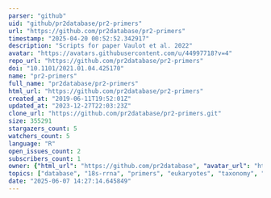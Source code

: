 ```yaml
---
parser: "github"
uid: "github/pr2database/pr2-primers"
url: "https://github.com/pr2database/pr2-primers"
timestamp: "2025-04-20 00:52:52.342917"
description: "Scripts for paper Vaulot et al. 2022"
avatar: "https://avatars.githubusercontent.com/u/44997718?v=4"
repo_url: "https://github.com/pr2database/pr2-primers"
doi: "10.1101/2021.01.04.425170"
name: "pr2-primers"
full_name: "pr2database/pr2-primers"
html_url: "https://github.com/pr2database/pr2-primers"
created_at: "2019-06-11T19:52:01Z"
updated_at: "2023-12-27T22:03:23Z"
clone_url: "https://github.com/pr2database/pr2-primers.git"
size: 355291
stargazers_count: 5
watchers_count: 5
language: "R"
open_issues_count: 2
subscribers_count: 1
owner: {"html_url": "https://github.com/pr2database", "avatar_url": "https://avatars.githubusercontent.com/u/44997718?v=4", "login": "pr2database", "type": "Organization"}
topics: ["database", "18s-rrna", "primers", "eukaryotes", "taxonomy", "metabarcoding"]
date: "2025-06-07 14:27:14.645849"
---
```

